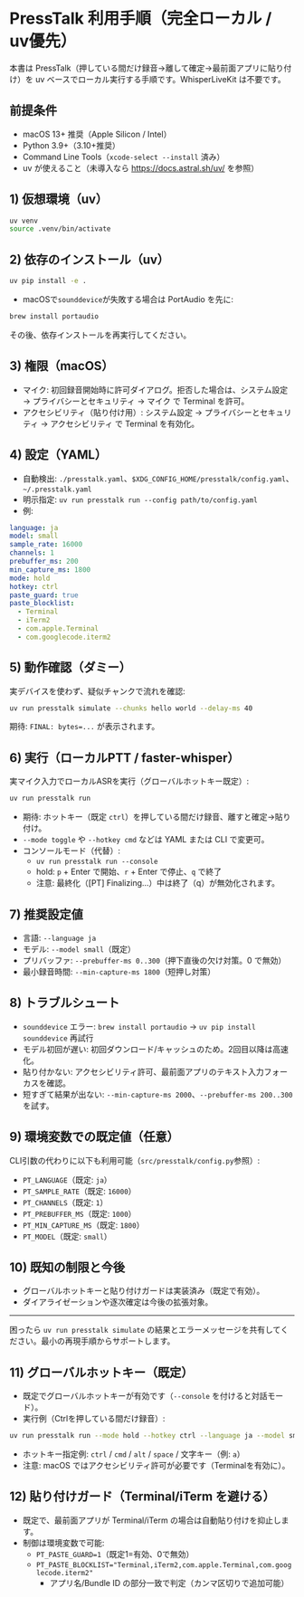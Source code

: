 # PressTalk 利用手順（完全ローカル / uv優先）

本書は PressTalk（押している間だけ録音→離して確定→最前面アプリに貼り付け）を uv ベースでローカル実行する手順です。WhisperLiveKit は不要です。

## 前提条件
- macOS 13+ 推奨（Apple Silicon / Intel）
- Python 3.9+（3.10+推奨）
- Command Line Tools（`xcode-select --install` 済み）
- uv が使えること（未導入なら https://docs.astral.sh/uv/ を参照）

## 1) 仮想環境（uv）
```bash
uv venv
source .venv/bin/activate
```

## 2) 依存のインストール（uv）
```bash
uv pip install -e .
```
- macOSで`sounddevice`が失敗する場合は PortAudio を先に:
```bash
brew install portaudio
```
その後、依存インストールを再実行してください。

## 3) 権限（macOS）
- マイク: 初回録音開始時に許可ダイアログ。拒否した場合は、システム設定 → プライバシーとセキュリティ → マイク で Terminal を許可。
- アクセシビリティ（貼り付け用）: システム設定 → プライバシーとセキュリティ → アクセシビリティ で Terminal を有効化。

## 4) 設定（YAML）
- 自動検出: `./presstalk.yaml`、`$XDG_CONFIG_HOME/presstalk/config.yaml`、`~/.presstalk.yaml`
- 明示指定: `uv run presstalk run --config path/to/config.yaml`
- 例:
```yaml
language: ja
model: small
sample_rate: 16000
channels: 1
prebuffer_ms: 200
min_capture_ms: 1800
mode: hold
hotkey: ctrl
paste_guard: true
paste_blocklist:
  - Terminal
  - iTerm2
  - com.apple.Terminal
  - com.googlecode.iterm2
```

## 5) 動作確認（ダミー）
実デバイスを使わず、疑似チャンクで流れを確認:
```bash
uv run presstalk simulate --chunks hello world --delay-ms 40
```
期待: `FINAL: bytes=...` が表示されます。

## 6) 実行（ローカルPTT / faster-whisper）
実マイク入力でローカルASRを実行（グローバルホットキー既定）:
```bash
uv run presstalk run
```
- 期待: ホットキー（既定 `ctrl`）を押している間だけ録音、離すと確定→貼り付け。
- `--mode toggle` や `--hotkey cmd` などは YAML または CLI で変更可。
- コンソールモード（代替）:
  - `uv run presstalk run --console`
  - hold: `p` + Enter で開始、`r` + Enter で停止、`q` で終了
  - 注意: 最終化（[PT] Finalizing...）中は終了（q）が無効化されます。

## 7) 推奨設定値
- 言語: `--language ja`
- モデル: `--model small`（既定）
- プリバッファ: `--prebuffer-ms 0..300`（押下直後の欠け対策。0 で無効）
- 最小録音時間: `--min-capture-ms 1800`（短押し対策）

## 8) トラブルシュート
- `sounddevice` エラー: `brew install portaudio` → `uv pip install sounddevice` 再試行
- モデル初回が遅い: 初回ダウンロード/キャッシュのため。2回目以降は高速化。
- 貼り付かない: アクセシビリティ許可、最前面アプリのテキスト入力フォーカスを確認。
- 短すぎて結果が出ない: `--min-capture-ms 2000`、`--prebuffer-ms 200..300` を試す。

## 9) 環境変数での既定値（任意）
CLI引数の代わりに以下も利用可能（`src/presstalk/config.py`参照）:
- `PT_LANGUAGE`（既定: `ja`）
- `PT_SAMPLE_RATE`（既定: `16000`）
- `PT_CHANNELS`（既定: `1`）
- `PT_PREBUFFER_MS`（既定: `1000`）
- `PT_MIN_CAPTURE_MS`（既定: `1800`）
- `PT_MODEL`（既定: `small`）

## 10) 既知の制限と今後
- グローバルホットキーと貼り付けガードは実装済み（既定で有効）。
- ダイアライゼーションや逐次確定は今後の拡張対象。

---
困ったら `uv run presstalk simulate` の結果とエラーメッセージを共有してください。最小の再現手順からサポートします。

## 11) グローバルホットキー（既定）
- 既定でグローバルホットキーが有効です（`--console` を付けると対話モード）。
- 実行例（Ctrlを押している間だけ録音）:
```bash
uv run presstalk run --mode hold --hotkey ctrl --language ja --model small --prebuffer-ms 200 --min-capture-ms 1800
```
- ホットキー指定例: `ctrl` / `cmd` / `alt` / `space` / 文字キー（例: `a`）
- 注意: macOS ではアクセシビリティ許可が必要です（Terminalを有効に）。

## 12) 貼り付けガード（Terminal/iTerm を避ける）
- 既定で、最前面アプリが Terminal/iTerm の場合は自動貼り付けを抑止します。
- 制御は環境変数で可能:
  - `PT_PASTE_GUARD=1`（既定1=有効、0で無効）
  - `PT_PASTE_BLOCKLIST="Terminal,iTerm2,com.apple.Terminal,com.googlecode.iterm2"`
    - アプリ名/Bundle ID の部分一致で判定（カンマ区切りで追加可能）
